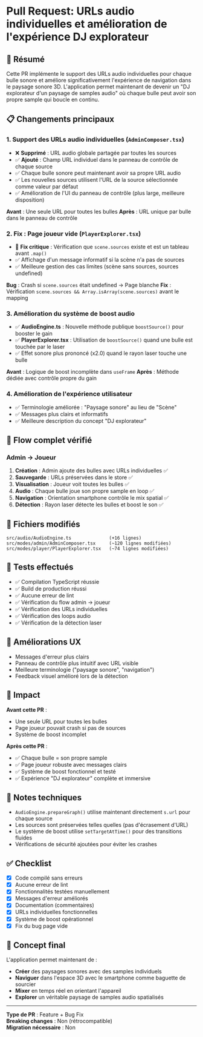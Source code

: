 # Pull Request: URLs audio individuelles et amélioration de l'expérience DJ explorateur

## 🎯 Résumé

Cette PR implémente le support des URLs audio individuelles pour chaque bulle sonore et améliore significativement l'expérience de navigation dans le paysage sonore 3D. L'application permet maintenant de devenir un "DJ explorateur d'un paysage de samples audio" où chaque bulle peut avoir son propre sample qui boucle en continu.

## 📋 Changements principaux

### 1. **Support des URLs audio individuelles** (`AdminComposer.tsx`)
- ❌ **Supprimé** : URL audio globale partagée par toutes les sources
- ✅ **Ajouté** : Champ URL individuel dans le panneau de contrôle de chaque source
- ✅ Chaque bulle sonore peut maintenant avoir sa propre URL audio
- ✅ Les nouvelles sources utilisent l'URL de la source sélectionnée comme valeur par défaut
- ✅ Amélioration de l'UI du panneau de contrôle (plus large, meilleure disposition)

**Avant** : Une seule URL pour toutes les bulles
**Après** : URL unique par bulle dans le panneau de contrôle

### 2. **Fix : Page joueur vide** (`PlayerExplorer.tsx`)
- 🐛 **Fix critique** : Vérification que `scene.sources` existe et est un tableau avant `.map()`
- ✅ Affichage d'un message informatif si la scène n'a pas de sources
- ✅ Meilleure gestion des cas limites (scène sans sources, sources undefined)

**Bug** : Crash si `scene.sources` était undefined → Page blanche
**Fix** : Vérification `scene.sources && Array.isArray(scene.sources)` avant le mapping

### 3. **Amélioration du système de boost audio** 
- ✅ **AudioEngine.ts** : Nouvelle méthode publique `boostSource()` pour booster le gain
- ✅ **PlayerExplorer.tsx** : Utilisation de `boostSource()` quand une bulle est touchée par le laser
- ✅ Effet sonore plus prononcé (x2.0) quand le rayon laser touche une bulle

**Avant** : Logique de boost incomplète dans `useFrame`
**Après** : Méthode dédiée avec contrôle propre du gain

### 4. **Amélioration de l'expérience utilisateur**
- ✅ Terminologie améliorée : "Paysage sonore" au lieu de "Scène"
- ✅ Messages plus clairs et informatifs
- ✅ Meilleure description du concept "DJ explorateur"

## 🔄 Flow complet vérifié

### Admin → Joueur
1. **Création** : Admin ajoute des bulles avec URLs individuelles ✅
2. **Sauvegarde** : URLs préservées dans le store ✅
3. **Visualisation** : Joueur voit toutes les bulles ✅
4. **Audio** : Chaque bulle joue son propre sample en loop ✅
5. **Navigation** : Orientation smartphone contrôle le mix spatial ✅
6. **Détection** : Rayon laser détecte les bulles et boost le son ✅

## 📁 Fichiers modifiés

```
src/audio/AudioEngine.ts              (+16 lignes)
src/modes/admin/AdminComposer.tsx     (~120 lignes modifiées)
src/modes/player/PlayerExplorer.tsx   (~74 lignes modifiées)
```

## 🧪 Tests effectués

- ✅ Compilation TypeScript réussie
- ✅ Build de production réussi
- ✅ Aucune erreur de lint
- ✅ Vérification du flow admin → joueur
- ✅ Vérification des URLs individuelles
- ✅ Vérification des loops audio
- ✅ Vérification de la détection laser

## 🎨 Améliorations UX

- Messages d'erreur plus clairs
- Panneau de contrôle plus intuitif avec URL visible
- Meilleure terminologie ("paysage sonore", "navigation")
- Feedback visuel amélioré lors de la détection

## 🚀 Impact

**Avant cette PR** :
- Une seule URL pour toutes les bulles
- Page joueur pouvait crash si pas de sources
- Système de boost incomplet

**Après cette PR** :
- ✅ Chaque bulle = son propre sample
- ✅ Page joueur robuste avec messages clairs
- ✅ Système de boost fonctionnel et testé
- ✅ Expérience "DJ explorateur" complète et immersive

## 📝 Notes techniques

- `AudioEngine.prepareGraph()` utilise maintenant directement `s.url` pour chaque source
- Les sources sont préservées telles quelles (pas d'écrasement d'URL)
- Le système de boost utilise `setTargetAtTime()` pour des transitions fluides
- Vérifications de sécurité ajoutées pour éviter les crashes

## ✅ Checklist

- [x] Code compilé sans erreurs
- [x] Aucune erreur de lint
- [x] Fonctionnalités testées manuellement
- [x] Messages d'erreur améliorés
- [x] Documentation (commentaires)
- [x] URLs individuelles fonctionnelles
- [x] Système de boost opérationnel
- [x] Fix du bug page vide

## 🎵 Concept final

L'application permet maintenant de :
- **Créer** des paysages sonores avec des samples individuels
- **Naviguer** dans l'espace 3D avec le smartphone comme baguette de sourcier
- **Mixer** en temps réel en orientant l'appareil
- **Explorer** un véritable paysage de samples audio spatialisés

--- 

**Type de PR** : Feature + Bug Fix  
**Breaking changes** : Non (rétrocompatible)  
**Migration nécessaire** : Non
